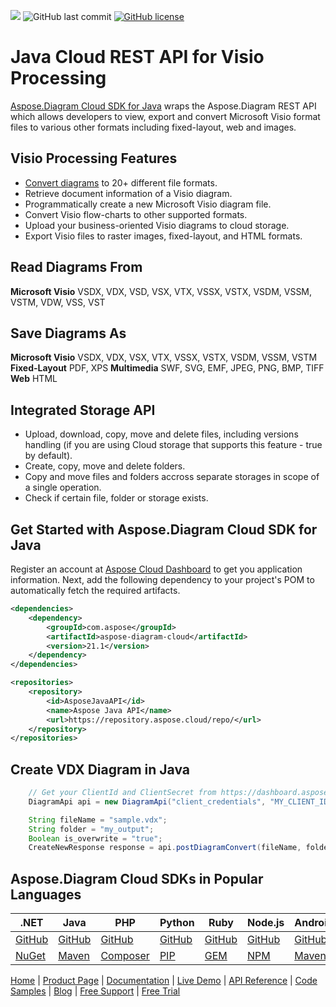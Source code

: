 ![](https://img.shields.io/badge/api-v3.0-lightgrey) ![GitHub last commit](https://img.shields.io/github/last-commit/Aspose-Diagram-Cloud/aspose-diagram-cloud-java)  [![GitHub license](https://img.shields.io/github/license/aspose-diagram-cloud/aspose-Diagram-cloud-android)](https://github.com/aspose-diagram-cloud/aspose-Diagram-cloud-java/blob/master/LICENSE)


# Java Cloud REST API for Visio Processing

[Aspose.Diagram Cloud SDK for Java](https://products.aspose.cloud/Diagram/java) wraps the Aspose.Diagram REST API which allows developers to view, export and convert Microsoft Visio format files to various other formats including fixed-layout, web and images.

## Visio Processing Features

- [Convert diagrams](https://docs.aspose.cloud/diagram/convert-diagram-file-to-another-format/) to 20+ different file formats.
- Retrieve document information of a Visio diagram.
- Programmatically create a new Microsoft Visio diagram file.
- Convert Visio flow-charts to other supported formats.
- Upload your business-oriented Visio diagrams to cloud storage.
- Export Visio files to raster images, fixed-layout, and HTML formats.

## Read Diagrams From

**Microsoft Visio** VSDX, VDX, VSD, VSX, VTX, VSSX, VSTX, VSDM, VSSM, VSTM, VDW, VSS, VST

## Save Diagrams As

**Microsoft Visio** VSDX, VDX, VSX, VTX, VSSX, VSTX, VSDM, VSSM, VSTM
**Fixed-Layout** PDF, XPS
**Multimedia** SWF, SVG, EMF, JPEG, PNG, BMP, TIFF
**Web** HTML

## Integrated Storage API

- Upload, download, copy, move and delete files, including versions handling (if you are using Cloud storage that supports this feature - true by default).
- Create, copy, move and delete folders.
- Copy and move files and folders accross separate storages in scope of a single operation.
- Check if certain file, folder or storage exists.

## Get Started with Aspose.Diagram Cloud SDK for Java

Register an account at [Aspose Cloud Dashboard](https://dashboard.aspose.cloud/applications) to get you application information. Next, add the following dependency to your project's POM to automatically fetch the required artifacts.

```xml
<dependencies>
	<dependency>
		<groupId>com.aspose</groupId>
		<artifactId>aspose-diagram-cloud</artifactId>
		<version>21.1</version>
	</dependency>
</dependencies>
```
```xml
<repositories>
	<repository>
		<id>AsposeJavaAPI</id>
		<name>Aspose Java API</name>
		<url>https://repository.aspose.cloud/repo/</url>
	</repository>
</repositories>
```

## Create VDX Diagram in Java

```java
	// Get your ClientId and ClientSecret from https://dashboard.aspose.cloud (free registration required).
	DiagramApi api = new DiagramApi("client_credentials", "MY_CLIENT_ID", "MY_CLIENT_SECRET");

	String fileName = "sample.vdx";
	String folder = "my_output";
	Boolean is_overwrite = "true";
	CreateNewResponse response = api.postDiagramConvert(fileName, folder, is_overwrite);
```


## Aspose.Diagram Cloud SDKs in Popular Languages

| .NET | Java | PHP | Python | Ruby | Node.js | Android | Perl | Swift |
|---|---|---|---|---|---|---|---|---|
| [GitHub](https://github.com/aspose-diagram-cloud/aspose-diagram-cloud-dotnet) | [GitHub](https://github.com/aspose-diagram-cloud/aspose-diagram-cloud-java) | [GitHub](https://github.com/aspose-diagram-cloud/aspose-diagram-cloud-php) | [GitHub](https://github.com/aspose-diagram-cloud/aspose-diagram-cloud-python) | [GitHub](https://github.com/aspose-diagram-cloud/aspose-diagram-cloud-ruby)  | [GitHub](https://github.com/aspose-diagram-cloud/aspose-diagram-cloud-node) | [GitHub](https://github.com/aspose-diagram-cloud/aspose-diagram-cloud-android) | [GitHub](https://github.com/aspose-diagram-cloud/aspose-diagram-cloud-perl) | [GitHub](https://github.com/aspose-diagram-cloud/aspose-diagram-cloud-swift) |
| [NuGet](https://www.nuget.org/packages/Aspose.Diagram-Cloud/) | [Maven](https://repository.aspose.cloud/webapp/#/artifacts/browse/tree/General/repo/com/aspose/aspose-diagram-cloud) | [Composer](https://packagist.org/packages/aspose/diagram-sdk-php) | [PIP](https://pypi.org/project/asposediagramcloud/) | [GEM](https://rubygems.org/gems/aspose_diagram_cloud)  | [NPM](https://www.npmjs.com/package/asposediagramcloud) | [Maven](https://repository.aspose.cloud/webapp/#/artifacts/browse/tree/General/repo/com/aspose/aspose-diagram-cloud-android) |  [CPAN](https://metacpan.org/release/AsposeDiagramCloud-DiagramApi) | [POD](https://cocoapods.org/pods/AsposeDiagramCloud) |

[Home](https://www.aspose.cloud) | [Product Page](https://products.aspose.cloud/diagram/java) | [Documentation](https://docs.aspose.cloud/diagram/) | [Live Demo](https://products.aspose.app/diagram/family) | [API Reference](https://apireference.aspose.cloud/diagram/) | [Code Samples](https://github.com/aspose-diagram-cloud/aspose-diagram-cloud-java) | [Blog](https://blog.aspose.cloud/category/diagram/) | [Free Support](https://forum.aspose.cloud/c/diagram) | [Free Trial](https://dashboard.aspose.cloud/)
